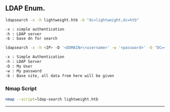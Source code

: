 ## LDAP Enum.
```bash
ldapsearch -x -h lightweight.htb -b "dc=lightweight,dc=htb"

-x : simple authentication
-h : LDAP server
-b : base dn for search
```

```bash
ldapsearch -x -h <IP> -D '<DOMAIN>\<username>' -w '<password>' -b "DC=<1_SUBDOMAIN>,DC=<TDL>"

-x : Simple Authentication
-h : LDAP Server
-D : My User
-w : My password
-b : Base site, all data from here will be given
```
### Nmap Script
```bash
nmap --script=ldap-search lightweight.htb
```
---
